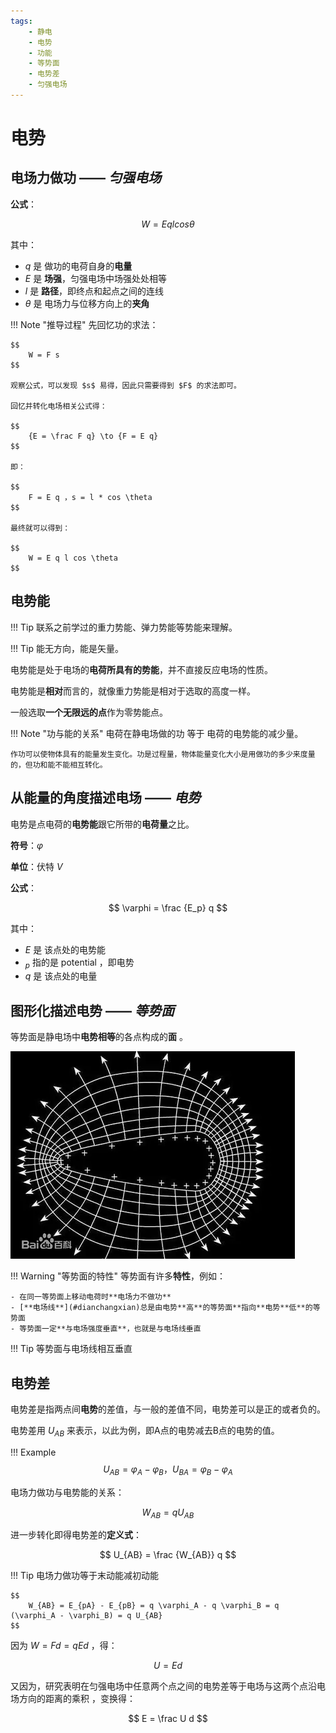 ```yaml
---
tags:
    - 静电
    - 电势
    - 功能
    - 等势面
    - 电势差
    - 匀强电场
---
```


# 电势

## 电场力做功 —— *匀强电场*

**公式**：

$$
    W = E q l cos \theta
$$

其中：

- $q$ 是 做功的电荷自身的**电量**
- $E$ 是 **场强**，匀强电场中场强处处相等
- $l$ 是 **路径**，即终点和起点之间的连线
- $\theta$ 是 电场力与位移方向上的**夹角**

!!! Note "推导过程"
    先回忆功的求法：

    $$
        W = F s
    $$

    观察公式，可以发现 $s$ 易得，因此只需要得到 $F$ 的求法即可。
    
    回忆并转化电场相关公式得：

    $$
        {E = \frac F q} \to {F = E q}
    $$

    即：

    $$
        F = E q ，s = l * cos \theta
    $$

    最终就可以得到：

    $$
        W = E q l cos \theta
    $$

## 电势能

!!! Tip
    联系之前学过的重力势能、弹力势能等势能来理解。

!!! Tip
    能无方向，能是矢量。

电势能是处于电场的**电荷所具有的势能**，并不直接反应电场的性质。

电势能是**相对**而言的，就像重力势能是相对于选取的高度一样。

一般选取**一个无限远的点**作为零势能点。

!!! Note "功与能的关系"
    电荷在静电场做的功 等于 电荷的电势能的减少量。

    作功可以使物体具有的能量发生变化。功是过程量，物体能量变化大小是用做功的多少来度量的，但功和能不能相互转化。

## 从能量的角度描述电场 —— *电势*

电势是点电荷的**电势能**跟它所带的**电荷量**之比。

**符号**：$\varphi$

**单位**：伏特 $V$

**公式**：

$$
    \varphi = \frac {E_p} q
$$

其中：

- $E$ 是 该点处的电势能
- $_p$ 指的是 potential ，即电势
- $q$ 是 该点处的电量

## 图形化描述电势 —— *等势面*

等势面是静电场中**电势相等**的各点构成的**面** 。

![图 2](images/b8ed03db45a14d8b8293bb5fe5d61e14367d90a397d1dc7ceb9a951653017d73.png)  

!!! Warning "等势面的特性"
    等势面有许多**特性**，例如：

    - 在同一等势面上移动电荷时**电场力不做功**
    - [**电场线**](#dianchangxian)总是由电势**高**的等势面**指向**电势**低**的等势面
    - 等势面一定**与电场强度垂直**，也就是与电场线垂直

!!! Tip
    等势面与电场线相互垂直

## 电势差

电势差是指两点间**电势**的差值，与一般的差值不同，电势差可以是正的或者负的。

电势差用 $U_{AB}$ 来表示，以此为例，即A点的电势减去B点的电势的值。

!!! Example
    $$
        U_{AB} = \varphi_A - \varphi_B ，U_{BA} = \varphi_B - \varphi_A
    $$

电场力做功与电势能的关系：

$$
    W_{AB} = q U_{AB}
$$

进一步转化即得电势差的**定义式**：

$$
    U_{AB} = \frac {W_{AB}} q
$$

!!! Tip
    电场力做功等于末动能减初动能

    $$
        W_{AB} = E_{pA} - E_{pB} = q \varphi_A - q \varphi_B = q (\varphi_A - \varphi_B) = q U_{AB}
    $$


因为 $W = Fd = qEd$ ，得：

$$
    U = Ed
$$

又因为，研究表明在匀强电场中任意两个点之间的电势差等于电场与这两个点沿电场方向的距离的乘积 ，变换得：

$$
    E = \frac U d
$$
